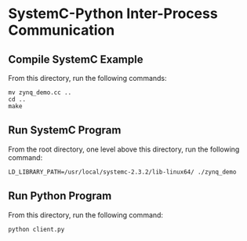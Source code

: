 # SystemC-Python Inter-Process Communication

## Compile SystemC Example
From this directory, run the following commands:
```
mv zynq_demo.cc ..
cd ..
make
```

## Run SystemC Program
From the root directory, one level above this directory, run the following command:
```
LD_LIBRARY_PATH=/usr/local/systemc-2.3.2/lib-linux64/ ./zynq_demo
```

## Run Python Program
From this directory, run the following command:
```
python client.py
```
